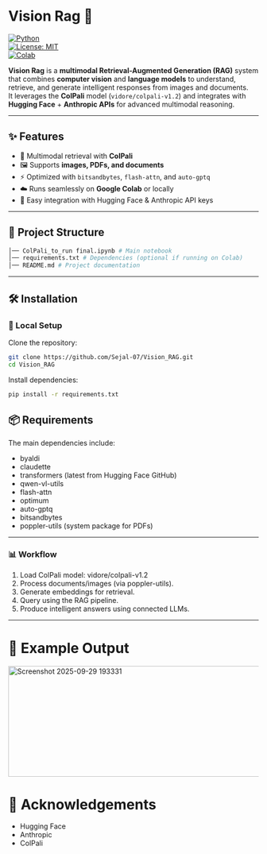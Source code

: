 # Vision Rag 🚀  

[![Python](https://img.shields.io/badge/python-3.9%2B-blue.svg)](https://www.python.org/)  
[![License: MIT](https://img.shields.io/badge/License-MIT-green.svg)](LICENSE)  
[![Colab](https://colab.research.google.com/assets/colab-badge.svg)](https://colab.research.google.com/)  

**Vision Rag** is a **multimodal Retrieval-Augmented Generation (RAG)** system that combines **computer vision** and **language models** to understand, retrieve, and generate intelligent responses from images and documents.  
It leverages the **ColPali** model (`vidore/colpali-v1.2`) and integrates with **Hugging Face** + **Anthropic APIs** for advanced multimodal reasoning.  

---

## ✨ Features
- 🔎 Multimodal retrieval with **ColPali**  
- 🖼️ Supports **images, PDFs, and documents**  
- ⚡ Optimized with `bitsandbytes`, `flash-attn`, and `auto-gptq`  
- ☁️ Runs seamlessly on **Google Colab** or locally  
- 🔑 Easy integration with Hugging Face & Anthropic API keys  

---

## 📂 Project Structure
``` bash
│── ColPali_to_run final.ipynb # Main notebook
│── requirements.txt # Dependencies (optional if running on Colab)
│── README.md # Project documentation

```

---

## 🛠️ Installation  

### 🔹 Local Setup
Clone the repository:
```bash
git clone https://github.com/Sejal-07/Vision_RAG.git
cd Vision_RAG
```
Install dependencies:
```bash
pip install -r requirements.txt
```

## 📦 Requirements

The main dependencies include:
- byaldi
- claudette
- transformers (latest from Hugging Face GitHub)
- qwen-vl-utils
- flash-attn
- optimum
- auto-gptq
- bitsandbytes
- poppler-utils (system package for PDFs)

---

### 📊 Workflow

1. Load ColPali model: vidore/colpali-v1.2
2. Process documents/images (via poppler-utils).
3. Generate embeddings for retrieval.
4. Query using the RAG pipeline.
5. Produce intelligent answers using connected LLMs.

---

# 📌 Example Output

<img width="1040" height="223" alt="Screenshot 2025-09-29 193331" src="https://github.com/user-attachments/assets/47481669-7e54-4f7c-acde-54058f4fb1c4" />

# 🌟 Acknowledgements
- Hugging Face
- Anthropic
- ColPali

